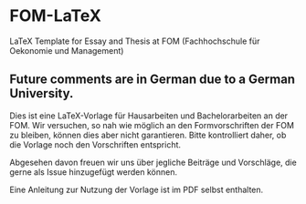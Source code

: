 # FOM-LaTeX

LaTeX Template for Essay and Thesis at FOM (Fachhochschule für Oekonomie und Management)

Future comments are in German due to a German University.
---------------------------------------------------------

Dies ist eine LaTeX-Vorlage für Hausarbeiten und Bachelorarbeiten an der FOM. Wir versuchen, so nah wie möglich an den Formvorschriften der FOM zu bleiben, können dies aber nicht garantieren. Bitte kontrolliert daher, ob die Vorlage noch den Vorschriften entspricht. 

Abgesehen davon freuen wir uns über jegliche Beiträge und Vorschläge, die gerne als Issue hinzugefügt werden können.

Eine Anleitung zur Nutzung der Vorlage ist im PDF selbst enthalten.
